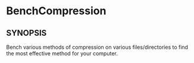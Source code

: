 # BenchCompression

## SYNOPSIS
Bench various methods of compression on various files/directories to find the most effective method for your computer.
